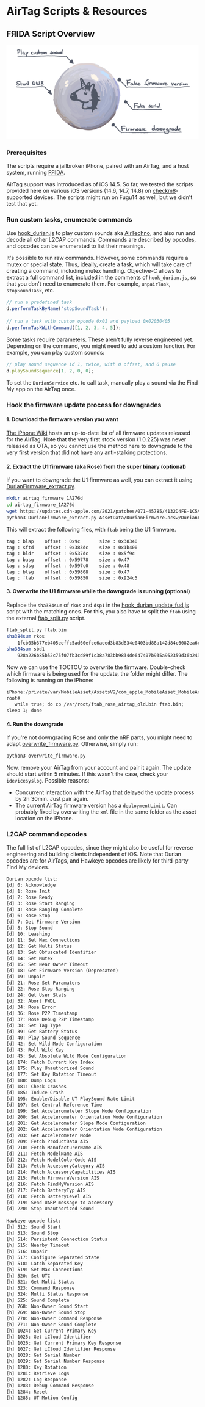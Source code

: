 # AirTag Scripts & Resources


## FЯIDA Script Overview

![AirTag: Play custom sound, UWB, firmware version, downgrade](assets/airtag_frida.png)


### Prerequisites

The scripts require a jailbroken iPhone, paired with an AirTag, and a host system, running
[FЯIDA](https://frida.re).

AirTag support was introduced as of iOS 14.5. So far, we tested the scripts provided here on various
iOS versions (14.6, 14.7, 14.8) on [checkm8](https://checkra.in)-supported devices.
The scripts might run on Fugu14 as well, but we didn't test that yet.

### Run custom tasks, enumerate commands

Use [hook_durian.js](scripts/hook_durian.js) to
play custom sounds aka [AirTechno](https://www.youtube.com/watch?v=z1DJ7z_LaUM),
and also run and decode all other L2CAP commands. Commands are described by opcodes,
and opcodes can be enumerated to list their meanings.


It's possible to run raw commands. However, some commands require a mutex or special
state. Thus, ideally, create a task, which will take care of creating a command,
including mutex handling. Objective-C allows to extract a full command list, included
in the comments of `hook_durian.js`, so that you don't need to enumerate them.
For example, `unpairTask`, `stopSoundTask`, etc.

```JavaScript
// run a predefined task
d.performTaskByName('stopSoundTask');

// run a task with custom opcode 0x01 and payload 0x02030405
d.performTaskWithCommand([1, 2, 3, 4, 5]);
```

Some tasks require parameters. These aren't fully reverse engineered yet.
Depending on the command, you might need to add a custom function.
For example, you can play custom sounds:

```JavaScript
// play sound sequence id 1, twice, with 0 offset, and 0 pause
d.playSoundSequence[1, 2, 0, 0];
```

To set the `DurianService` etc. to call task, manually play a sound 
via the Find My app on the AirTag once.


### Hook the firmware update process for downgrades

#### 1. Download the firmware version you want

[The iPhone Wiki](https://www.theiphonewiki.com/wiki/OTA_Updates/AirTag) hosts an
up-to-date list of all firmware updates released for the AirTag. Note that the very first
stock version (1.0.225) was never released as OTA, so you cannot use the method here to
downgrade to the very first version that did not have any anti-stalking protections.

#### 2. Extract the U1 firmware (aka Rose) from the super binary (optional)

If you want to downgrade the U1 firmware as well, you can extract it using
[DurianFirmware_extract.py](scripts/DurianFirmware_extract.py).

```bash
mkdir airtag_firmware_1A276d
cd airtag_firmware_1A276d
wget https://updates.cdn-apple.com/2021/patches/071-45785/4132D4FE-1C5A-498E-8A6D-678A026679AF/com_apple_MobileAsset_MobileAccessoryUpdate_DurianFirmware/ae34f4b8aec8a4d4562227109be101728b7bef20.zip
python3 DurianFirmware_extract.py AssetData/DurianFirmware.acsw/DurianFirmwareMobileAsset.bin
```

This will extract the following files, with `ftab` being the U1 firmware.

```buildoutcfg
tag : blap    offset : 0x9c       size : 0x38340
tag : sftd    offset : 0x383dc    size : 0x1b400
tag : bldr    offset : 0x537dc    size : 0x5f9c
tag : basg    offset : 0x59778    size : 0x47
tag : sdsg    offset : 0x597c0    size : 0x48
tag : blsg    offset : 0x59808    size : 0x47
tag : ftab    offset : 0x59850    size : 0x924c5
```


#### 3. Overwrite the U1 firmware while the downgrade is running (optional)

Replace the `sha384sum` of `rkos` and `dsp1` in the [hook_durian_update_fud.js](scripts/update/hook_durian_update_fud.js) script
with the matching ones. For this, you also have to split the `ftab` using the external [ftab_split.py](https://gist.github.com/matteyeux/c1018765a51bcac838e26f8e49c6e9ce) script.

```bash
ftab_split.py ftab.bin 
sha384sum rkos 
    1fcb05b377eb405eeffc5ad60efce6aeed3b83d834e0403bd88a142d84c6082ea6c649ebf14ae05b1a87d159e9dc167c  rkos
sha384sum sbd1 
    928a226b85b52c75f07fb3cd89f1c38a783bb9834de647407b935a952359d36b243a58fa43a172d1e39c3d432d1a3030  sbd1
```

Now we can use the TOCTOU to overwrite the firmware. Double-check which firmware is being used for the update,
the folder might differ. The following is running on the iPhone:

```
iPhone:/private/var/MobileAsset/AssetsV2/com_apple_MobileAsset_MobileAccessoryUpdate_DurianFirmware/[your_version].asset/AssetData/DurianFirmware.acsw root#
   while true; do cp /var/root/ftab_rose_airtag_old.bin ftab.bin; sleep 1; done
```

#### 4. Run the downgrade

If you're not downgrading Rose and only the nRF parts, you might need to adapt [overwrite_firmware.py](scripts/update/overwrite_firmware.py).
Otherwise, simply run:

```bash
python3 overwrite_firmware.py
```

Now, remove your AirTag from your account and pair it again. The update should start within 5 minutes.
If this wasn't the case, check your `idevicesyslog`. Possible reasons:

* Concurrent interaction with the AirTag that delayed the update process by 2h 30min. Just pair again.
* The current AirTag firmware version has a `deploymentLimit`. Can probably fixed by overwriting the `xml` file
  in the same folder as the asset location on the iPhone.


### L2CAP command opcodes

The full list of L2CAP opcodes, since they might also be useful for reverse engineering and building
clients independent of iOS. Note that Durian opcodes are for AirTags, and Hawkeye opcodes are likely
for third-party Find My devices.


```buildoutcfg
Durian opcode list: 
[d] 0: Acknowledge
[d] 1: Rose Init
[d] 2: Rose Ready
[d] 3: Rose Start Ranging
[d] 4: Rose Ranging Complete
[d] 6: Rose Stop
[d] 7: Get Firmware Version
[d] 8: Stop Sound
[d] 10: Leashing
[d] 11: Set Max Connections
[d] 12: Get Multi Status
[d] 13: Set Obfuscated Identifier
[d] 14: Set Mutex
[d] 15: Set Near Owner Timeout
[d] 18: Get Firmware Version (Deprecated)
[d] 19: Unpair
[d] 21: Rose Set Paramaters
[d] 22: Rose Stop Ranging
[d] 24: Get User Stats
[d] 32: Abort FWDL
[d] 34: Rose Error
[d] 36: Rose P2P Timestamp
[d] 37: Rose Debug P2P Timestamp
[d] 38: Set Tag Type
[d] 39: Get Battery Status
[d] 40: Play Sound Sequence
[d] 42: Set Wild Mode Configuration
[d] 43: Roll Wild Key
[d] 45: Set Absolute Wild Mode Configuration
[d] 174: Fetch Current Key Index
[d] 175: Play Unauthorized Sound
[d] 177: Set Key Rotation Timeout
[d] 180: Dump Logs
[d] 181: Check Crashes
[d] 185: Induce Crash
[d] 195: Enable/Disable UT PlaySound Rate Limit
[d] 197: Set Central Reference Time
[d] 199: Set Accelerometeter Slope Mode Configuration
[d] 200: Set Accelerometer Orientation Mode Configuration
[d] 201: Get Accelerometer Slope Mode Configuration
[d] 202: Get Accelerometer Orientation Mode Configuration
[d] 203: Get Accelerometer Mode
[d] 209: Fetch ProductData AIS
[d] 210: Fetch ManufacturerName AIS
[d] 211: Fetch ModelName AIS
[d] 212: Fetch ModelColorCode AIS
[d] 213: Fetch AccessoryCategory AIS
[d] 214: Fetch AccessoryCapabilities AIS
[d] 215: Fetch FirmwareVersion AIS
[d] 216: Fetch FindMyVersion AIS
[d] 217: Fetch BatteryTyp AIS
[d] 218: Fetch BatteryLevel AIS
[d] 219: Send UARP message to accessory
[d] 220: Stop Unauthorized Sound

Hawkeye opcode list: 
[h] 512: Sound Start
[h] 513: Sound Stop
[h] 514: Persistent Connection Status
[h] 515: Nearby Timeout
[h] 516: Unpair
[h] 517: Configure Separated State
[h] 518: Latch Separated Key
[h] 519: Set Max Connections
[h] 520: Set UTC
[h] 521: Get Multi Status
[h] 523: Command Response
[h] 524: Multi Status Response
[h] 525: Sound Complete
[h] 768: Non-Owner Sound Start
[h] 769: Non-Owner Sound Stop
[h] 770: Non-Owner Command Response
[h] 771: Non-Owner Sound Complete
[h] 1024: Get Current Primary Key
[h] 1025: Get iCloud Identifier
[h] 1026: Get Current Primary Key Response
[h] 1027: Get iCloud Identifier Response
[h] 1028: Get Serial Number
[h] 1029: Get Serial Number Response
[h] 1280: Key Rotation
[h] 1281: Retrieve Logs
[h] 1282: Log Response
[h] 1283: Debug Command Response
[h] 1284: Reset
[h] 1285: UT Motion Config
```


